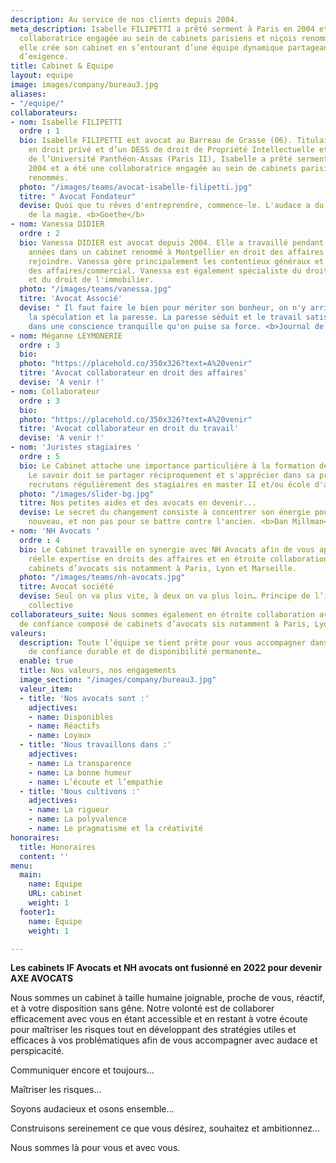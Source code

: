 ```yaml
---
description: Au service de nos clients depuis 2004.
meta_description: Isabelle FILIPETTI a prêté serment à Paris en 2004 et a été une
  collaboratrice engagée au sein de cabinets parisiens et niçois renommés. En 2010,
  elle crée son cabinet en s’entourant d’une équipe dynamique partageant son niveau
  d’exigence.
title: Cabinet & Equipe
layout: equipe
image: images/company/bureau3.jpg
aliases:
- "/equipe/"
collaborateurs:
- nom: Isabelle FILIPETTI
  ordre : 1
  bio: Isabelle FILIPETTI est avocat au Barreau de Grasse (06). Titulaire d’une maîtrise
    en droit privé et d’un DESS de droit de Propriété Intellectuelle et du multimédia
    de l’Université Panthéon-Assas (Paris II), Isabelle a prêté serment à Paris en
    2004 et a été une collaboratrice engagée au sein de cabinets parisiens et niçois
    renommés.
  photo: "/images/teams/avocat-isabelle-filipetti.jpg"
  titre: " Avocat Fondateur"
  devise: Quoi que tu rêves d'entreprendre, commence-le. L'audace a du génie, du pouvoir,
    de la magie. <b>Goethe</b>
- nom: Vanessa DIDIER
  ordre : 2
  bio: Vanessa DIDIER est avocat depuis 2004. Elle a travaillé pendant de nombreuses
    années dans un cabinet renommé à Montpellier en droit des affaires avant de nous
    rejoindre. Vanessa gère principalement les contentieux généraux et issus du droit
    des affaires/commercial. Vanessa est également spécialiste du droit de la copropriété
    et du droit de l'immobilier.
  photo: "/images/teams/vanessa.jpg"
  titre: 'Avocat Associé'
  devise: " Il faut faire le bien pour mériter son bonheur, on n'y arrive pas par
    la spéculation et la paresse. La paresse séduit et le travail satisfait. C'est
    dans une conscience tranquille qu'on puise sa force. <b>Journal de Anne Frank</b> "
- nom: Méganne LEYMONERIE 
  ordre : 3
  bio: 
  photo: "https://placehold.co/350x326?text=A%20venir"
  titre: 'Avocat collaborateur en droit des affaires'
  devise: 'A venir !'
- nom: Collaborateur 
  ordre : 3
  bio: 
  photo: "https://placehold.co/350x326?text=A%20venir"
  titre: 'Avocat collaborateur en droit du travail'
  devise: 'A venir !'
- nom: 'Juristes stagiaires '
  ordre : 5
  bio: Le Cabinet attache une importance particulière à la formation des juristes.
    Le savoir doit se partager réciproquement et s'apprécier dans sa pratique. Nous
    recrutons régulièrement des stagiaires en master II et/ou école d'avocat.
  photo: "/images/slider-bg.jpg"
  titre: Nos petites aides et des avocats en devenir...
  devise: Le secret du changement consiste à concentrer son énergie pour créer du
    nouveau, et non pas pour se battre contre l'ancien. <b>Dan Millman</b>
- nom: 'NH Avocats '
  ordre : 4
  bio: Le Cabinet travaille en synergie avec NH Avocats afin de vous apporter une
    réelle expertise en droits des affaires et en étroite collaboration avec d’autres
    cabinets d’avocats sis notamment à Paris, Lyon et Marseille.
  photo: "/images/teams/nh-avocats.jpg"
  titre: Avocat société
  devise: Seul on va plus vite, à deux on va plus loin… Principe de l’intelligence
    collective
collaborateurs_suite: Nous sommes également en étroite collaboration avec un réseau
  de confiance composé de cabinets d’avocats sis notamment à Paris, Lyon, et Marseille.
valeurs:
  description: Toute l’équipe se tient prête pour vous accompagner dans une relation
    de confiance durable et de disponibilité permanente…
  enable: true
  title: Nos valeurs, nos engagements
  image_section: "/images/company/bureau3.jpg"
  valeur_item:
  - title: 'Nos avocats sont :'
    adjectives:
    - name: Disponibles
    - name: Réactifs
    - name: Loyaux
  - title: 'Nous travaillons dans :'
    adjectives:
    - name: La transparence
    - name: La bonne humeur
    - name: L’écoute et l’empathie
  - title: 'Nous cultivons :'
    adjectives:
    - name: La rigueur
    - name: La polyvalence
    - name: Le pragmatisme et la créativité
honoraires:
  title: Honoraires
  content: ''
menu:
  main:
    name: Equipe
    URL: cabinet
    weight: 1
  footer1:
    name: Equipe
    weight: 1

---
```

<b>Les cabinets IF Avocats et NH avocats ont fusionné en 2022 pour devenir AXE AVOCATS</b>

Nous sommes un cabinet à taille humaine joignable, proche de vous, réactif, et à votre disposition sans gêne. Notre volonté est de collaborer efficacement avec vous en étant accessible et en restant à votre écoute pour maîtriser les risques tout en développant des stratégies utiles et efficaces à vos problématiques afin de vous accompagner avec audace et perspicacité.

Communiquer encore et toujours…

Maîtriser les risques…

Soyons audacieux et osons ensemble…

Construisons sereinement ce que vous désirez, souhaitez et ambitionnez…

Nous sommes là pour vous et avec vous.